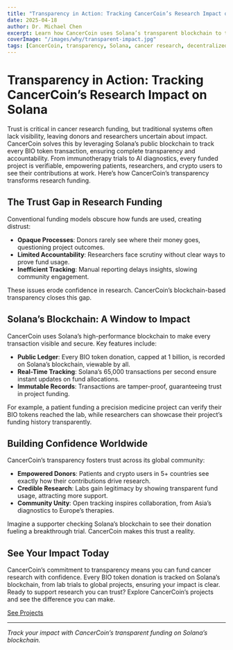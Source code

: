 ```yaml
---
title: "Transparency in Action: Tracking CancerCoin’s Research Impact on Solana"
date: 2025-04-18
author: Dr. Michael Chen
excerpt: Learn how CancerCoin uses Solana’s transparent blockchain to track every funded research project, ensuring trust and accountability for all.
coverImage: "/images/why/transparent-impact.jpg"
tags: [CancerCoin, transparency, Solana, cancer research, decentralized science]
---
```


# Transparency in Action: Tracking CancerCoin’s Research Impact on Solana

Trust is critical in cancer research funding, but traditional systems often lack visibility, leaving donors and researchers uncertain about impact. CancerCoin solves this by leveraging Solana’s public blockchain to track every BIO token transaction, ensuring complete transparency and accountability. From immunotherapy trials to AI diagnostics, every funded project is verifiable, empowering patients, researchers, and crypto users to see their contributions at work. Here’s how CancerCoin’s transparency transforms research funding.

## The Trust Gap in Research Funding

Conventional funding models obscure how funds are used, creating distrust:

- **Opaque Processes**: Donors rarely see where their money goes, questioning project outcomes.
- **Limited Accountability**: Researchers face scrutiny without clear ways to prove fund usage.
- **Inefficient Tracking**: Manual reporting delays insights, slowing community engagement.

These issues erode confidence in research. CancerCoin’s blockchain-based transparency closes this gap.

## Solana’s Blockchain: A Window to Impact

CancerCoin uses Solana’s high-performance blockchain to make every transaction visible and secure. Key features include:

- **Public Ledger**: Every BIO token donation, capped at 1 billion, is recorded on Solana’s blockchain, viewable by all.
- **Real-Time Tracking**: Solana’s 65,000 transactions per second ensure instant updates on fund allocations.
- **Immutable Records**: Transactions are tamper-proof, guaranteeing trust in project funding.

For example, a patient funding a precision medicine project can verify their BIO tokens reached the lab, while researchers can showcase their project’s funding history transparently.

## Building Confidence Worldwide

CancerCoin’s transparency fosters trust across its global community:

- **Empowered Donors**: Patients and crypto users in 5+ countries see exactly how their contributions drive research.
- **Credible Research**: Labs gain legitimacy by showing transparent fund usage, attracting more support.
- **Community Unity**: Open tracking inspires collaboration, from Asia’s diagnostics to Europe’s therapies.

Imagine a supporter checking Solana’s blockchain to see their donation fueling a breakthrough trial. CancerCoin makes this trust a reality.

## See Your Impact Today

CancerCoin’s commitment to transparency means you can fund cancer research with confidence. Every BIO token donation is tracked on Solana’s blockchain, from lab trials to global projects, ensuring your impact is clear. Ready to support research you can trust? Explore CancerCoin’s projects and see the difference you can make.

[See Projects](/projects)

---

_Track your impact with CancerCoin’s transparent funding on Solana’s blockchain._
